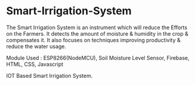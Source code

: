 # Smart-Irrigation-System
The Smart Irrigation System is an instrument which will reduce the Efforts on the Farmers. It detects the amount of moisture &amp; humidity in the crop &amp; compensates it. It also focuses on techniques improving productivity &amp; reduce the water usage.

Module Used : ESP8266(NodeMCU), Soil Moisture Level Sensor, Firebase, HTML, CSS, Javascript

IOT Based Smart Irrigation System.
